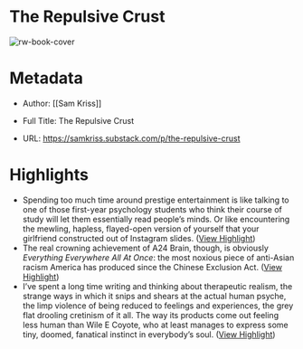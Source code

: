 # The Repulsive Crust

![rw-book-cover](https://substackcdn.com/image/fetch/f_auto,q_auto:good,fl_progressive:steep/https%3A%2F%2Fsubstack-post-media.s3.amazonaws.com%2Fpublic%2Fimages%2F13912748-4085-4b14-b998-e654c7e78a62_1024x968.jpeg)

# Metadata
- Author: [[Sam Kriss]]
- Full Title: The Repulsive Crust

- URL: https://samkriss.substack.com/p/the-repulsive-crust

# Highlights
- Spending too much time around prestige entertainment is like talking to one of those first-year psychology students who think their course of study will let them essentially read people’s minds. Or like encountering the mewling, hapless, flayed-open version of yourself that your girlfriend constructed out of Instagram slides. ([View Highlight](https://read.readwise.io/read/01h56jgtv2vca1zsk53ydht8rg))
- The real crowning achievement of A24 Brain, though, is obviously *Everything Everywhere All At Once*: the most noxious piece of anti-Asian racism America has produced since the Chinese Exclusion Act. ([View Highlight](https://read.readwise.io/read/01h56jjg9d2ctbjagg3qmc1dxb))
- I’ve spent a long time writing and thinking about therapeutic realism, the strange ways in which it snips and shears at the actual human psyche, the limp violence of being reduced to feelings and experiences, the grey flat drooling cretinism of it all. The way its products come out feeling less human than Wile E Coyote, who at least manages to express some tiny, doomed, fanatical instinct in everybody’s soul. ([View Highlight](https://read.readwise.io/read/01h56jmbvbs0xpc0at2gac7j3f))
